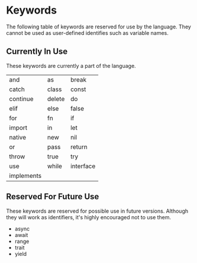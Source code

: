 # Keywords

The following table of keywords are reserved for use by the language.
They cannot be used as user-defined identifies such as variable names.

## Currently In Use

These keywords are currently a part of the language.

|            |        |           |
| ---------- | ------ | --------- |
| and        | as     | break     |
| catch      | class  | const     |
| continue   | delete | do        |
| elif       | else   | false     |
| for        | fn     | if        |
| import     | in     | let       |
| native     | new    | nil       |
| or         | pass   | return    |
| throw      | true   | try       |
| use        | while  | interface |
| implements |        |

## Reserved For Future Use

These keywords are reserved for possible use in future versions.
Although they will work as identifiers, it's highly encouraged not to use them.

- async
- await
- range
- trait
- yield
